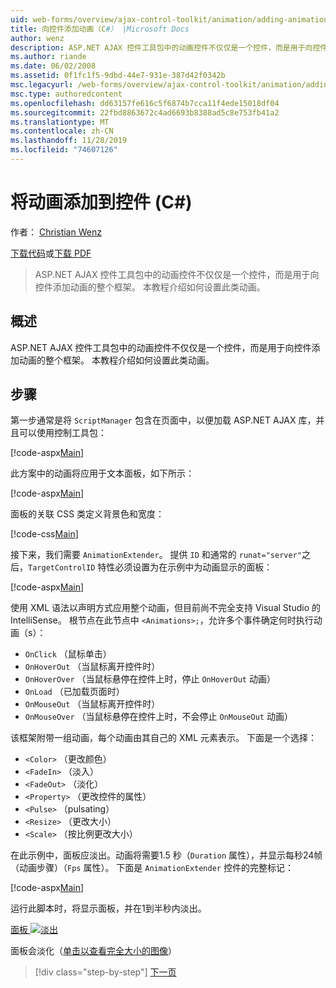 ```yaml
---
uid: web-forms/overview/ajax-control-toolkit/animation/adding-animation-to-a-control-cs
title: 向控件添加动画（C#） |Microsoft Docs
author: wenz
description: ASP.NET AJAX 控件工具包中的动画控件不仅仅是一个控件，而是用于向控件添加动画的整个框架。 本教程演示如何 。
ms.author: riande
ms.date: 06/02/2008
ms.assetid: 0f1fc1f5-9dbd-44e7-931e-387d42f0342b
msc.legacyurl: /web-forms/overview/ajax-control-toolkit/animation/adding-animation-to-a-control-cs
msc.type: authoredcontent
ms.openlocfilehash: dd63157fe616c5f6874b7cca11f4ede15018df04
ms.sourcegitcommit: 22fbd8863672c4ad6693b8388ad5c8e753fb41a2
ms.translationtype: MT
ms.contentlocale: zh-CN
ms.lasthandoff: 11/28/2019
ms.locfileid: "74607126"
---
```

# <a name="adding-animation-to-a-control-c"></a>将动画添加到控件 (C#)

作者： [Christian Wenz](https://github.com/wenz)

[下载代码](https://download.microsoft.com/download/f/9/a/f9a26acd-8df4-4484-8a18-199e4598f411/Animation1.cs.zip)或[下载 PDF](https://download.microsoft.com/download/6/7/1/6718d452-ff89-4d3f-a90e-c74ec2d636a3/animation1CS.pdf)

> ASP.NET AJAX 控件工具包中的动画控件不仅仅是一个控件，而是用于向控件添加动画的整个框架。 本教程介绍如何设置此类动画。

## <a name="overview"></a>概述

ASP.NET AJAX 控件工具包中的动画控件不仅仅是一个控件，而是用于向控件添加动画的整个框架。 本教程介绍如何设置此类动画。

## <a name="steps"></a>步骤

第一步通常是将 `ScriptManager` 包含在页面中，以便加载 ASP.NET AJAX 库，并且可以使用控制工具包：

[!code-aspx[Main](adding-animation-to-a-control-cs/samples/sample1.aspx)]

此方案中的动画将应用于文本面板，如下所示：

[!code-aspx[Main](adding-animation-to-a-control-cs/samples/sample2.aspx)]

面板的关联 CSS 类定义背景色和宽度：

[!code-css[Main](adding-animation-to-a-control-cs/samples/sample3.css)]

接下来，我们需要 `AnimationExtender`。 提供 `ID` 和通常的 `runat="server"`之后，`TargetControlID` 特性必须设置为在示例中为动画显示的面板：

[!code-aspx[Main](adding-animation-to-a-control-cs/samples/sample4.aspx)]

使用 XML 语法以声明方式应用整个动画，但目前尚不完全支持 Visual Studio 的 IntelliSense。 根节点在此节点中 `<Animations>;`，允许多个事件确定何时执行动画（s）：

- `OnClick` （鼠标单击）
- `OnHoverOut` （当鼠标离开控件时）
- `OnHoverOver` （当鼠标悬停在控件上时，停止 `OnHoverOut` 动画）
- `OnLoad` （已加载页面时）
- `OnMouseOut` （当鼠标离开控件时）
- `OnMouseOver` （当鼠标悬停在控件上时，不会停止 `OnMouseOut` 动画）

该框架附带一组动画，每个动画由其自己的 XML 元素表示。 下面是一个选择：

- `<Color>` （更改颜色）
- `<FadeIn>` （淡入）
- `<FadeOut>` （淡化）
- `<Property>` （更改控件的属性）
- `<Pulse>` （pulsating）
- `<Resize>` （更改大小）
- `<Scale>` （按比例更改大小）

在此示例中，面板应淡出。动画将需要1.5 秒（`Duration` 属性），并显示每秒24帧（动画步骤）（`Fps` 属性）。 下面是 `AnimationExtender` 控件的完整标记：

[!code-aspx[Main](adding-animation-to-a-control-cs/samples/sample5.aspx)]

运行此脚本时，将显示面板，并在1到半秒内淡出。

[面板 ![淡出](adding-animation-to-a-control-cs/_static/image2.png)](adding-animation-to-a-control-cs/_static/image1.png)

面板会淡化（[单击以查看完全大小的图像](adding-animation-to-a-control-cs/_static/image3.png)）

> [!div class="step-by-step"]
> [下一页](executing-several-animations-at-the-same-time-cs.md)
